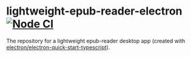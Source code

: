 # lightweight-epub-reader-electron [![Node CI](https://github.com/htbkoo/lightweight-epub-reader-electron/workflows/Node%20CI/badge.svg)](https://github.com/htbkoo/lightweight-epub-reader-electron/actions?query=workflow%3A%22Node+CI%22)

The repository for a lightweight epub-reader desktop app (created with [electron/electron-quick-start-typescript](https://github.com/electron/electron-quick-start-typescript)).
